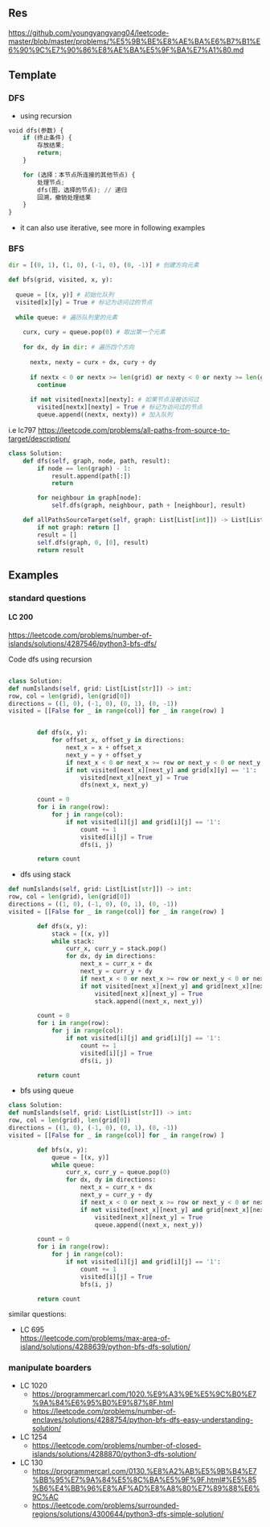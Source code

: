 ## Res
https://github.com/youngyangyang04/leetcode-master/blob/master/problems/%E5%9B%BE%E8%AE%BA%E6%B7%B1%E6%90%9C%E7%90%86%E8%AE%BA%E5%9F%BA%E7%A1%80.md

## Template
### DFS
- using recursion
```python
void dfs(参数) {
    if (终止条件) {
        存放结果;
        return;
    }

    for (选择：本节点所连接的其他节点) {
        处理节点;
        dfs(图，选择的节点); // 递归
        回溯，撤销处理结果
    }
}
```
- it can also use iterative, see more in following examples

### BFS
```python
dir = [(0, 1), (1, 0), (-1, 0), (0, -1)] # 创建方向元素

def bfs(grid, visited, x, y):
  
  queue = [(x, y)] # 初始化队列
  visited[x][y] = True # 标记为访问过的节点
  
  while queue: # 遍历队列里的元素
  
    curx, cury = queue.pop(0) # 取出第一个元素
    
    for dx, dy in dir: # 遍历四个方向
    
      nextx, nexty = curx + dx, cury + dy
      
      if nextx < 0 or nextx >= len(grid) or nexty < 0 or nexty >= len(grid[0]): # 越界了，直接跳过
        continue
        
      if not visited[nextx][nexty]: # 如果节点没被访问过  
        visited[nextx][nexty] = True # 标记为访问过的节点
        queue.append((nextx, nexty)) # 加入队列

```

i.e lc797 https://leetcode.com/problems/all-paths-from-source-to-target/description/
```python
class Solution:
    def dfs(self, graph, node, path, result):
        if node == len(graph) - 1:
            result.append(path[:])
            return

        for neighbour in graph[node]:
            self.dfs(graph, neighbour, path + [neighbour], result)

    def allPathsSourceTarget(self, graph: List[List[int]]) -> List[List[int]]:
        if not graph: return []
        result = []
        self.dfs(graph, 0, [0], result)
        return result
```

## Examples
### standard questions
####  LC 200 
https://leetcode.com/problems/number-of-islands/solutions/4287546/python3-bfs-dfs/

Code
dfs using recursion
```python

class Solution:
def numIslands(self, grid: List[List[str]]) -> int:
row, col = len(grid), len(grid[0])
directions = ((1, 0), (-1, 0), (0, 1), (0, -1))
visited = [[False for _ in range(col)] for _ in range(row) ]


        def dfs(x, y):
            for offset_x, offset_y in directions:
                next_x = x + offset_x
                next_y = y + offset_y
                if next_x < 0 or next_x >= row or next_y < 0 or next_y >= col: continue
                if not visited[next_x][next_y] and grid[x][y] == '1':
                    visited[next_x][next_y] = True
                    dfs(next_x, next_y)

        count = 0
        for i in range(row):
            for j in range(col):
                if not visited[i][j] and grid[i][j] == '1':
                    count += 1
                    visited[i][j] = True
                    dfs(i, j)

        return count
```

- dfs using stack

```python
def numIslands(self, grid: List[List[str]]) -> int:
row, col = len(grid), len(grid[0])
directions = ((1, 0), (-1, 0), (0, 1), (0, -1))
visited = [[False for _ in range(col)] for _ in range(row) ]

        def dfs(x, y):
            stack = [(x, y)]
            while stack:
                curr_x, curr_y = stack.pop()
                for dx, dy in directions:
                    next_x = curr_x + dx
                    next_y = curr_y + dy
                    if next_x < 0 or next_x >= row or next_y < 0 or next_y >= col: continue
                    if not visited[next_x][next_y] and grid[next_x][next_y] == '1':
                        visited[next_x][next_y] = True
                        stack.append((next_x, next_y))

        count = 0
        for i in range(row):
            for j in range(col):
                if not visited[i][j] and grid[i][j] == '1':
                    count += 1
                    visited[i][j] = True
                    dfs(i, j)

        return count
```

- bfs using queue
```python
class Solution:
def numIslands(self, grid: List[List[str]]) -> int:
row, col = len(grid), len(grid[0])
directions = ((1, 0), (-1, 0), (0, 1), (0, -1))
visited = [[False for _ in range(col)] for _ in range(row) ]

        def bfs(x, y):
            queue = [(x, y)]
            while queue:
                curr_x, curr_y = queue.pop(0)
                for dx, dy in directions:
                    next_x = curr_x + dx
                    next_y = curr_y + dy
                    if next_x < 0 or next_x >= row or next_y < 0 or next_y >= col: continue
                    if not visited[next_x][next_y] and grid[next_x][next_y] == '1':
                        visited[next_x][next_y] = True
                        queue.append((next_x, next_y))

        count = 0
        for i in range(row):
            for j in range(col):
                if not visited[i][j] and grid[i][j] == '1':
                    count += 1
                    visited[i][j] = True
                    bfs(i, j)

        return count
```

similar questions:
- LC 695  
https://leetcode.com/problems/max-area-of-island/solutions/4288639/python-bfs-dfs-solution/

### manipulate boarders
- LC 1020
    - https://programmercarl.com/1020.%E9%A3%9E%E5%9C%B0%E7%9A%84%E6%95%B0%E9%87%8F.html
    - https://leetcode.com/problems/number-of-enclaves/solutions/4288754/python-bfs-dfs-easy-understanding-solution/
- LC 1254
  - https://leetcode.com/problems/number-of-closed-islands/solutions/4288870/python3-dfs-solution/
- LC 130
  - https://programmercarl.com/0130.%E8%A2%AB%E5%9B%B4%E7%BB%95%E7%9A%84%E5%8C%BA%E5%9F%9F.html#%E5%85%B6%E4%BB%96%E8%AF%AD%E8%A8%80%E7%89%88%E6%9C%AC
  - https://leetcode.com/problems/surrounded-regions/solutions/4300644/python3-dfs-simple-solution/
  

